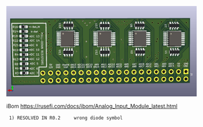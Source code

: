 ![image](Analog_Input_Module.jpg)

iBom https://rusefi.com/docs/ibom/Analog_Input_Module_latest.html


```
 1) RESOLVED IN R0.2     wrong diode symbol


```
